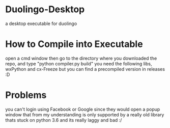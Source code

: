 # Duolingo-Desktop
a desktop executable for duolingo

# How to Compile into Executable
open a cmd window then go to the directory where you downloaded the repo, and type "python compiler.py build"
you need the following libs, wxPython and cx-Freeze
but you can find a precompiled version in releases :D

# Problems
you can't login using Facebook or Google since they would open a popup window that from my understanding is only supported by a really old library thats stuck on python 3.6 and its really laggy and bad :/
